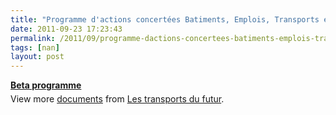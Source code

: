 ```yaml
---
title: "Programme d'actions concertées Batiments, Emplois, Transports et Alimentation pour aller vers le Facteur 4"
date: 2011-09-23 17:23:43
permalink: /2011/09/programme-dactions-concertees-batiments-emplois-transports-et-alimentation-pour-aller-vers-le-facteu.html
tags: [nan]
layout: post
---
```


<div style="width:477px" id="__ss_9393479"><strong style="margin:12px 0 4px"><a href="http://www.slideshare.net/transportsdufutur/beta-programme" title="Beta programme">Beta programme</a></strong><div style="padding:5px 0 12px">View more <a href="http://www.slideshare.net/">documents</a> from <a href="http://www.slideshare.net/transportsdufutur">Les transports du futur</a>.</div></div>
